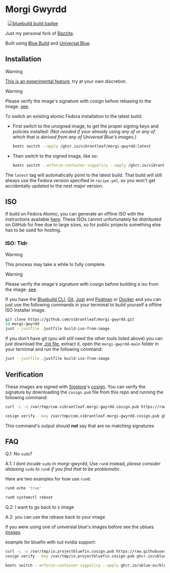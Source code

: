# Morgi Gwyrdd
 &nbsp; [![bluebuild build badge](https://github.com/vibrantleaf/morgi-gwyrdd/actions/workflows/build.yml/badge.svg)](https://github.com/vibrantleaf/morgi-gwyrdd/actions/workflows/build.yml)

Just my personal fork of [Bazzite](https://bazzite.gg/).

Built using [Blue Build](https://blue-build.org/) and [Universal Blue](https://universal-blue.org/).

## Installation

> [!WARNING]  
> [This is an experimental feature](https://www.fedoraproject.org/wiki/Changes/OstreeNativeContainerStable), try at your own discretion.


> [!WARNING]
> Please verify the image's signature with cosign before rebasing to the image. [see](https://github.com/vibrantleaf/morgi-gwyrdd/blob/main/README.md#verification).

To switch an existing atomic Fedora installation to the latest build:

- First switch to the unsigned image, to get the proper signing keys and policies installed: *(Not needed if your already using any of or any of which that is derived from any of Universal Blue's images.)*
  ```bash
  bootc switch --apply /ghcr.io/vibrantleaf/morgi-gwyrdd:latest
  ```
- Then switch to the signed image, like so:
  ```bash
  bootc switch --enforce-container-sigpolicy --apply /ghcr.io/vibrantleaf/morgi-gwyrdd:latest
  ```
  
The `latest` tag will automatically point to the latest build. That build will still always use the Fedora version specified in `recipe.yml`, so you won't get accidentally updated to the next major version.

## ISO

If build on Fedora Atomic, you can generate an offline ISO with the instructions available [here](https://blue-build.org/how-to/generate-iso/). These ISOs cannot unfortunately be distributed on GitHub for free due to large sizes, so for public projects something else has to be used for hosting.

### ISO: Tldr

> [!WARNING]
> This process may take a while to fully complete.

> [!WARNING]
> Please verify the image's signature with cosign before building a iso from the image. [see](https://github.com/vibrantleaf/morgi-gwyrdd/blob/main/README.md#verification).

If you have the [Bluebuild CLI](https://blue-build.org/how-to/local/), [Git](https://git-scm.com/),  [Just](https://just.systems/man/en/) and [Podman](https://podman.io/) or [Docker](https://www.docker.com/) and you can just use the following commands in your termimal to build yourself a offline ISO installer image.

```bash
git clone https://github.com/vibrantleaf/morgi-gwyrdd.git
cd morgi-gwyrdd
just --justfile .justfile build-iso-from-image
```

If you don't have git (you will still need the other tools listed above) you can just download the [.zip file](https://github.com/vibrantleaf/morgi-gwyrdd/archive/refs/heads/main.zip), extract it, open the `morgi-gwyrdd-main` folder in your termimal and run the following command:

```bash
just --justfile .justfile build-iso-from-image
```

## Verification

These images are signed with [Sigstore](https://www.sigstore.dev/)'s [cosign](https://github.com/sigstore/cosign). You can verify the signature by downloading the `cosign.pub` file from this repo and running the following command:

```bash
curl -L -o /var/tmp/com.vibrantleaf.morgi-gwyrdd.cosign.pub https://raw.githubusercontent.com/vibrantleaf/morgi-gwyrdd/refs/heads/main/cosign.pub

cosign verify --key /var/tmp/com.vibrantleaf.morgi-gwyrdd.cosign.pub ghcr.io/vibrantleaf/morgi-gwyrdd:latest
```

This command's output should **not** say that are no matching signatures

## FAQ

Q.1: No `sudo`?

A.1: I dont incude `sudo` in morgi-gwyrdd, Use `run0` instead, *please consider aliassing `sudo` to `run0` if you find that to be problematic*.

Here are two examples for how use `run0`:
```bash
run0 echo 'true'
```

```bash
run0 systemctl reboot
```

Q.2: I want to go back to x image

A.2: you can use the rebase back to your image

if you were using one of universial blue's images before see the ublues [images](https://github.com/orgs/ublue-os/packages) 

example for bluefin with out nvidia support:
```bash
curl -L -o /var/tmp/io.projectbluefin.cosign.pub https://raw.githubusercontent.com/ublue-os/bluefin/refs/heads/main/cosign.pub
cosign verify --key /var/tmp/io.projectbluefin.cosign.pub ghcr.io/ublue-os/bluefin:stable

bootc switch --enforce-container-sigpolicy --apply ghcr.io/ublue-os/bluefin:stable
```



